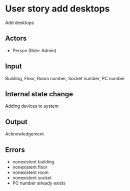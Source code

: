 # User story add desktops

Add desktops

## Actors

* Person (Role: Admin)

## Input

Building, Floor, Room number, Socket number, PC number

## Internal state change

Adding devices to system

## Output 

Acknowledgement

## Errors

* nonexistent building
* nonexistent floor
* nonexistent room 
* nonexistent socket
* PC number already exists
